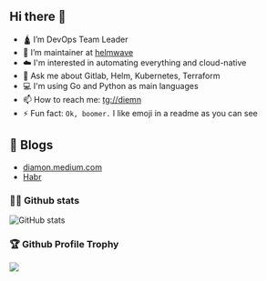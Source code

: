 ## Hi there 👋 

- 🛕 I’m DevOps Team Leader
- 🌊 I’m maintainer at [helmwave](https://github.com/zhilyaev/helmwave)
- ☁️ I'm interested in automating everything and cloud-native
- 💬 Ask me about Gitlab, Helm, Kubernetes, Terraform 
- 💻 I'm using Go and Python as main languages
- 📫 How to reach me: [tg://diemn](https://t.me/diemn)
- ⚡ Fun fact: `Ok, boomer.` I like emoji in a readme as you can see

## 📝 Blogs

* [diamon.medium.com](https://diamon.medium.com)
* [Habr](https://habr.com/ru/users/ZhilyaevDmitriy/posts)

<!-- ![GitHub stats languages](https://github-readme-stats.vercel.app/api/top-langs/?username=zhilyaev&hide_langs_below=1&theme=dark&line_height=27&layout=compact) 
-->

### 👨‍🎤 Github stats
![GitHub stats](https://github-readme-stats.vercel.app/api?username=zhilyaev&show_icons=true&count_private=true&include_all_commits=true&theme=dark&hide_border=true) 

### 🏆 Github Profile Trophy

![](https://github-profile-trophy.vercel.app/?username=zhilyaev&row=1&column=9&theme=darkhub&no-frame=true)
